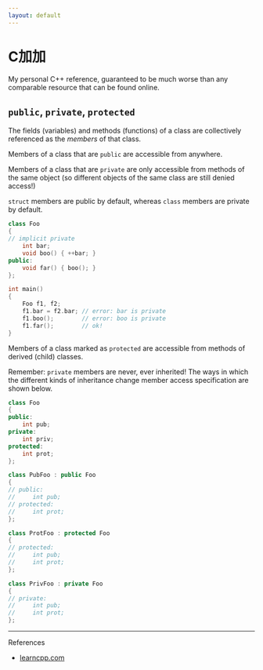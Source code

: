 ```yaml
---
layout: default
---
```


# C加加

My personal C++ reference, guaranteed to be much worse than any comparable resource that can be found online.

## `public`, `private`, `protected`

The fields (variables) and methods (functions) of a class are collectively referenced as the _members_ of that class.

Members of a class that are `public` are accessible from anywhere.

Members of a class that are `private` are only accessible from methods of the same object (so different objects of the same class are still denied access!)

`struct` members are public by default, whereas `class` members are private by default.

```cpp
class Foo
{
// implicit private
    int bar;
    void boo() { ++bar; }
public:
    void far() { boo(); }
};

int main()
{
    Foo f1, f2;
    f1.bar = f2.bar; // error: bar is private
    f1.boo();        // error: boo is private
    f1.far();        // ok!
}
```

Members of a class marked as `protected` are accessible from methods of derived (child) classes.

Remember: `private` members are never, ever inherited! The ways in which the different kinds of inheritance change member access specification are shown below.

```cpp
class Foo
{
public:
    int pub;
private:
    int priv;
protected:
    int prot;
};

class PubFoo : public Foo
{
// public:
//     int pub;
// protected:
//     int prot;
};

class ProtFoo : protected Foo
{
// protected:
//     int pub;
//     int prot;
};

class PrivFoo : private Foo
{
// private:
//     int pub;
//     int prot;
};
```

---

References

- [learncpp.com](https://www.learncpp.com)

